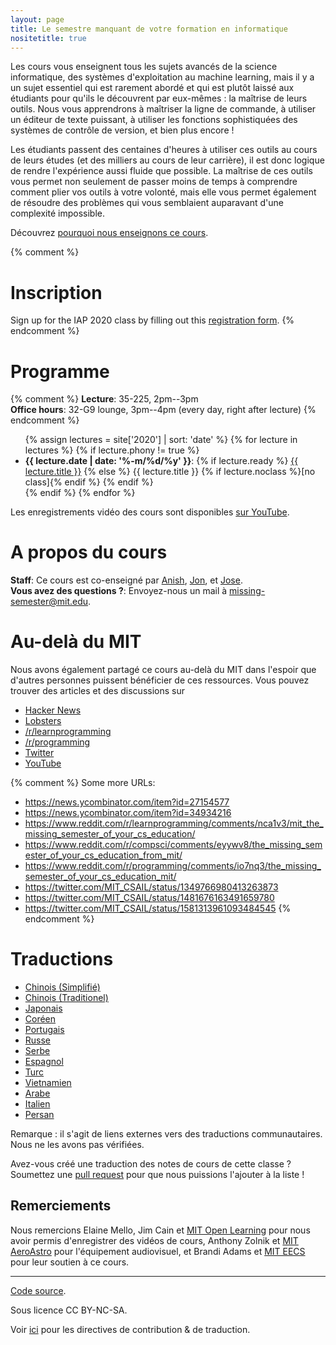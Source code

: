 ```yaml
---
layout: page
title: Le semestre manquant de votre formation en informatique
nositetitle: true
---
```


Les cours vous enseignent tous les sujets avancés de la science informatique, des systèmes d'exploitation au machine learning, mais il y a un sujet essentiel qui est rarement abordé et qui est plutôt laissé aux étudiants pour qu'ils le découvrent par eux-mêmes : la maîtrise de leurs outils. Nous vous apprendrons à maîtriser la ligne de commande, à utiliser un éditeur de texte puissant, à utiliser les fonctions sophistiquées des systèmes de contrôle de version, et bien plus encore !

Les étudiants passent des centaines d'heures à utiliser ces outils au cours de leurs études (et des milliers au cours de leur carrière), il est donc logique de rendre l'expérience aussi fluide que possible. La maîtrise de ces outils vous permet non seulement de passer moins de temps à comprendre comment plier vos outils à votre volonté, mais elle vous permet également de résoudre des problèmes qui vous semblaient auparavant d'une complexité impossible.

Découvrez [pourquoi nous enseignons ce cours](/about/).

{% comment %}
# Inscription

Sign up for the IAP 2020 class by filling out this [registration form](https://forms.gle/TD1KnwCSV52qexVt9).
{% endcomment %}

# Programme

{% comment %}
**Lecture**: 35-225, 2pm--3pm<br>
**Office hours**: 32-G9 lounge, 3pm--4pm (every day, right after lecture)
{% endcomment %}

<ul>
{% assign lectures = site['2020'] | sort: 'date' %}
{% for lecture in lectures %}
    {% if lecture.phony != true %}
        <li>
        <strong>{{ lecture.date | date: '%-m/%d/%y' }}</strong>:
        {% if lecture.ready %}
            <a href="{{ lecture.url }}">{{ lecture.title }}</a>
        {% else %}
            {{ lecture.title }} {% if lecture.noclass %}[no class]{% endif %}
        {% endif %}
        </li>
    {% endif %}
{% endfor %}
</ul>

Les enregistrements vidéo des cours sont disponibles [sur
YouTube](https://www.youtube.com/playlist?list=PLyzOVJj3bHQuloKGG59rS43e29ro7I57J).

# A propos du cours

**Staff**: Ce cours est co-enseigné par [Anish](https://www.anishathalye.com/), [Jon](https://thesquareplanet.com/), et [Jose](http://josejg.com/).<br>
**Vous avez des questions ?**: Envoyez-nous un mail à [missing-semester@mit.edu](mailto:missing-semester@mit.edu).

# Au-delà du MIT

Nous avons également partagé ce cours au-delà du MIT dans l'espoir que d'autres personnes puissent bénéficier de ces ressources. Vous pouvez trouver des articles et des discussions sur

 - [Hacker News](https://news.ycombinator.com/item?id=22226380)
 - [Lobsters](https://lobste.rs/s/ti1k98/missing_semester_your_cs_education_mit)
 - [/r/learnprogramming](https://www.reddit.com/r/learnprogramming/comments/eyagda/the_missing_semester_of_your_cs_education_mit/)
 - [/r/programming](https://www.reddit.com/r/programming/comments/eyagcd/the_missing_semester_of_your_cs_education_mit/)
 - [Twitter](https://twitter.com/jonhoo/status/1224383452591509507)
 - [YouTube](https://www.youtube.com/playlist?list=PLyzOVJj3bHQuloKGG59rS43e29ro7I57J)

{% comment %}
Some more URLs:

- https://news.ycombinator.com/item?id=27154577
- https://news.ycombinator.com/item?id=34934216
- https://www.reddit.com/r/learnprogramming/comments/nca1v3/mit_the_missing_semester_of_your_cs_education/
- https://www.reddit.com/r/compsci/comments/eyywv8/the_missing_semester_of_your_cs_education_from_mit/
- https://www.reddit.com/r/programming/comments/io7nq3/the_missing_semester_of_your_cs_education_mit/
- https://twitter.com/MIT_CSAIL/status/1349766980413263873
- https://twitter.com/MIT_CSAIL/status/1481676163491659780
- https://twitter.com/MIT_CSAIL/status/1581313961093484545
{% endcomment %}

# Traductions

- [Chinois (Simplifié)](https://missing-semester-cn.github.io/)
- [Chinois (Traditionel)](https://missing-semester-zh-hant.github.io/)
- [Japonais](https://missing-semester-jp.github.io/)
- [Coréen](https://missing-semester-kr.github.io/)
- [Portugais](https://missing-semester-pt.github.io/)
- [Russe](https://missing-semester-rus.github.io/)
- [Serbe](https://netboxify.com/missing-semester/)
- [Espagnol](https://missing-semester-esp.github.io/)
- [Turc](https://missing-semester-tr.github.io/)
- [Vietnamien](https://missing-semester-vn.github.io/)
- [Arabe](https://missing-semester-ar.github.io/)
- [Italien](https://missing-semester-it.github.io/)
- [Persan](https://missing-semester-fa.github.io/)

Remarque : il s'agit de liens externes vers des traductions communautaires. Nous ne les avons pas vérifiées.

Avez-vous créé une traduction des notes de cours de cette classe ? Soumettez une [pull request](https://github.com/missing-semester/missing-semester/pulls) pour que nous puissions l'ajouter à la liste !

## Remerciements

Nous remercions Elaine Mello, Jim Cain et [MIT Open
Learning](https://openlearning.mit.edu/) pour nous avoir permis d'enregistrer des vidéos de cours, Anthony Zolnik et [MIT
AeroAstro](https://aeroastro.mit.edu/) pour l'équipement audiovisuel, et Brandi Adams et [MIT EECS](https://www.eecs.mit.edu/) pour leur soutien à ce cours.

---

<div class="small center">
<p><a href="https://github.com/missing-semester/missing-semester">Code source</a>.</p>
<p>Sous licence CC BY-NC-SA.</p>
<p>Voir <a href="/license/">ici</a> pour les directives de contribution &amp; de traduction.</p>
</div>